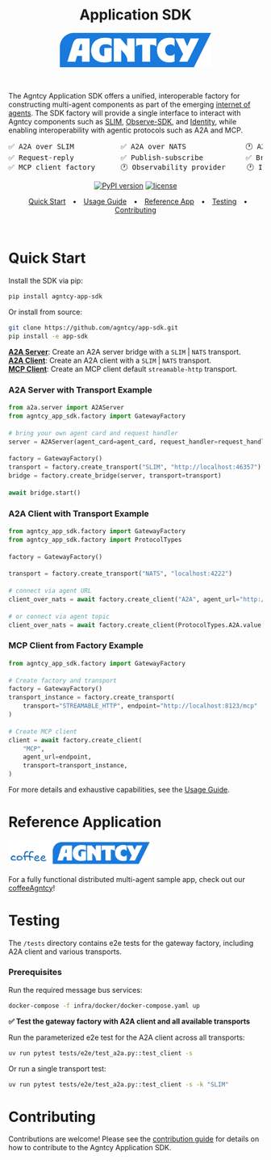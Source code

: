 <div align='center'>

<h1>
  Application SDK
</h1>

<a href="https://agntcy.org">
  <picture>
    <source media="(prefers-color-scheme: dark)" srcset="assets/_logo-Agntcy_White@2x.png" width="300">
    <img alt="" src="assets/_logo-Agntcy_FullColor@2x.png" width="300">
  </picture>
</a>

&nbsp;

</div>

The Agntcy Application SDK offers a unified, interoperable factory for constructing multi-agent components as part of the emerging [internet of agents](https://outshift.cisco.com/the-internet-of-agents). The SDK factory will provide a single interface to interact with Agntcy components such as [SLIM](https://github.com/agntcy/slim), [Observe-SDK](https://github.com/agntcy/observe/tree/main), and [Identity](https://github.com/agntcy/identity/tree/main), while enabling interoperability with agentic protocols such as A2A and MCP.

<div align='center'>
  
<pre>
✅ A2A over SLIM           ✅ A2A over NATS              🕐 A2A over MQTT             
✅ Request-reply           ✅ Publish-subscribe          ✅ Broadcast                 
✅ MCP client factory      🕐 Observability provider     🕐 Identity provider         
</pre>

<div align='center'>

[![PyPI version](https://img.shields.io/pypi/v/agntcy-app-sdk.svg)](https://pypi.org/project/agntcy-app-sdk/)
[![license](https://img.shields.io/badge/License-Apache%202.0-blue.svg)](https://github.com/agntcy/app-sdk/LICENSE)

</div>
</div>
<div align="center">
  <div style="text-align: center;">
    <a target="_blank" href="#quick-start" style="margin: 0 10px;">Quick Start</a> •
    <a target="_blank" href="docs/USAGE_GUIDE.md" style="margin: 0 10px;">Usage Guide</a> •
    <a target="_blank" href="#reference-application" style="margin: 0 10px;">Reference App</a> •
    <a target="_blank" href="#testing" style="margin: 0 10px;">Testing</a> •
    <a target="_blank" href="#contributing" style="margin: 0 10px;">Contributing</a>
  </div>
</div>

&nbsp;

# Quick Start

Install the SDK via pip:

```bash
pip install agntcy-app-sdk
```

Or install from source:

```bash
git clone https://github.com/agntcy/app-sdk.git
pip install -e app-sdk
```

[**A2A Server**](#a2a-server-with-transport-example): Create an A2A server bridge with a `SLIM` | `NATS` transport.  
[**A2A Client**](#a2a-client-with-transport-example): Create an A2A client with a `SLIM` | `NATS` transport.  
[**MCP Client**](#mcp-client-from-factory-example): Create an MCP client default `streamable-http` transport.

### A2A Server with Transport Example

```python
from a2a.server import A2AServer
from agntcy_app_sdk.factory import GatewayFactory

# bring your own agent card and request handler
server = A2AServer(agent_card=agent_card, request_handler=request_handler)

factory = GatewayFactory()
transport = factory.create_transport("SLIM", "http://localhost:46357")
bridge = factory.create_bridge(server, transport=transport)

await bridge.start()
```

### A2A Client with Transport Example

```python
from agntcy_app_sdk.factory import GatewayFactory
from agntcy_app_sdk.factory import ProtocolTypes

factory = GatewayFactory()

transport = factory.create_transport("NATS", "localhost:4222")

# connect via agent URL
client_over_nats = await factory.create_client("A2A", agent_url="http://localhost:9999", transport=transport)

# or connect via agent topic
client_over_nats = await factory.create_client(ProtocolTypes.A2A.value, agent_topic="Hello_World_Agent_1.0.0", transport=transport)
```

### MCP Client from Factory Example

```python
from agntcy_app_sdk.factory import GatewayFactory

# Create factory and transport
factory = GatewayFactory()
transport_instance = factory.create_transport(
    transport="STREAMABLE_HTTP", endpoint="http://localhost:8123/mcp"
)

# Create MCP client
client = await factory.create_client(
    "MCP",
    agent_url=endpoint,
    transport=transport_instance,
)
```

For more details and exhaustive capabilities, see the [Usage Guide](docs/USAGE_GUIDE.md).

# Reference Application

<a href="https://github.com/agntcy/coffeeAgntcy">
  <img alt="" src="assets/coffee_agntcy.png" width="284">
</a>

For a fully functional distributed multi-agent sample app, check out our [coffeeAgntcy](https://github.com/agntcy/coffeeAgntcy)!

# Testing

The `/tests` directory contains e2e tests for the gateway factory, including A2A client and various transports.

### Prerequisites

Run the required message bus services:

```bash
docker-compose -f infra/docker/docker-compose.yaml up
```

**✅ Test the gateway factory with A2A client and all available transports**

Run the parameterized e2e test for the A2A client across all transports:

```bash
uv run pytest tests/e2e/test_a2a.py::test_client -s
```

Or run a single transport test:

```bash
uv run pytest tests/e2e/test_a2a.py::test_client -s -k "SLIM"
```

# Contributing

Contributions are welcome! Please see the [contribution guide](CONTRIBUTING.md) for details on how to contribute to the Agntcy Application SDK.
